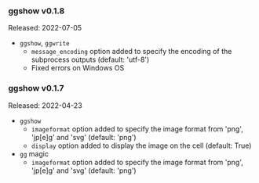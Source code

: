 ### ggshow v0.1.8
Released: 2022-07-05

- `ggshow`, `ggwrite`
  - `message_encoding` option added to specify the encoding of the subprocess outputs (default: 'utf-8')
  - Fixed errors on Windows OS 

### ggshow v0.1.7 
Released: 2022-04-23

- `ggshow`
  - `imageformat` option added to specify the image format from 'png', 'jp[e]g' and 'svg' (default: 'png')
  - `display` option added to display the image on the cell (default: True)
- `gg` magic
  * `imageformat` option added to specify the image format from 'png', 'jp[e]g' and 'svg' (default: 'png')
